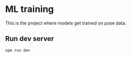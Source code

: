 # ML training
This is the project where models get trained on pose data.

## Run dev server
```sh
npm run dev
```